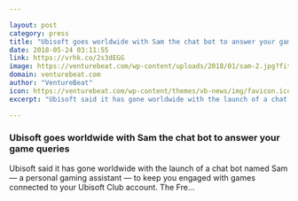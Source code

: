 ```yaml
---

layout: post
category: press
title: "Ubisoft goes worldwide with Sam the chat bot to answer your game queries"
date: 2018-05-24 03:11:55
link: https://vrhk.co/2s3dEGG
image: https://venturebeat.com/wp-content/uploads/2018/01/sam-2.jpg?fit=1200%2C673&strip=all
domain: venturebeat.com
author: "VentureBeat"
icon: https://venturebeat.com/wp-content/themes/vb-news/img/favicon.ico
excerpt: "Ubisoft said it has gone worldwide with the launch of a chat bot named Sam — a personal gaming assistant — to keep you engaged with games connected to your Ubisoft Club account. The Fre…"

---
```


### Ubisoft goes worldwide with Sam the chat bot to answer your game queries

Ubisoft said it has gone worldwide with the launch of a chat bot named Sam — a personal gaming assistant — to keep you engaged with games connected to your Ubisoft Club account. The Fre…
